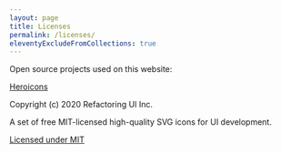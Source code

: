 ```yaml
---
layout: page
title: Licenses
permalink: /licenses/
eleventyExcludeFromCollections: true
---
```


Open source projects used on this website:

[Heroicons](https://heroicons.com/)

Copyright (c) 2020 Refactoring UI Inc.

A set of free MIT-licensed high-quality SVG icons for UI development.

[Licensed under MIT](https://github.com/tailwindlabs/heroicons/blob/master/LICENSE)
